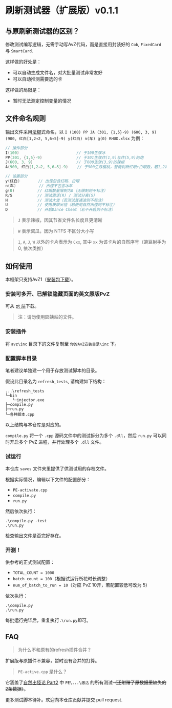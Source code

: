 # 刷新测试器（扩展版）v0.1.1

## 与原刷新测试器的区别？

修改测试编写逻辑，无需手动写AvZ代码，而是直接用封装好的 `Cob`, `FixedCard` 与 `SmartCard`.

这样做的好处是：
- 可以自动生成文件名，对大批量测试非常友好
- 可以自动推测需要选的卡

这样做的局限是：
- 暂时无法测定控制变量的情况

## 文件命名规则

输出文件采用[法棍](https://assassinscreed.fandom.com/wiki/Arno_Dorian)式命名，以 `I (100) PP JA (301, {1,5}-9) (600, 3, 9) (900, 红白[1,2→2, 5,6→5]-9) y(红白) n(车) g(0) RHUD.xlsx` 为例：
```c++
// 操作部分
I(100)                         // 于100生效冰
PP(301, {1,5}-9)               // 于301生效炸(1,9)与炸(5,9)的炮
J(600, 3, 9)                   // 于600生效(3,9)的辣椒
A(900, 红白[1,2→2, 5,6→5]-9)    // 于900生效樱桃，智能判断红眼+白眼数，若1,2路多放2路，若5,6路多放6路，列数固定为9

// 设置部分
y(红白)        // 出怪包含红眼、白眼
n(车)          // 出怪不包含冰车
g(0)          // 红眼数量限制为0（无限制则不标注）
R/S           // 测试激活(R) / 测试分离(S)
H             // 测试大波（若测试普通波则不标注）
U             // 使用极限出怪（若使用自然出怪则不标注）
D             // 开启Dance Cheat（若不开启则不标注）
```

> `J` 表示辣椒，因其节省文件名长度且更清晰

> `W` 表示窝瓜，因为 NTFS 不区分大小写

> `I`, `A`, `J`, `W` 以外的卡片表示为 `Cxx`, 其中 `xx` 为该卡片的自然序号（豌豆射手为 0, 依次类推）

## 如何使用

本框架只支持AvZ1（[安装包下载](https://www.bilibili.com/read/cv20065614/)）。

### 安装可多开、已解锁隐藏页面的英文原版PvZ

可从 [pt 站](https://pvz.tools/download/)下载。

> 注：请勿使用囧姨站的文件。


### 安装插件

将 `avz\inc` 目录下的文件复制至 `你的AvZ安装目录\inc` 下。


### 配置脚本目录

笔者建议单独建一个用于存放测试脚本的目录。

假设此目录名为 `refresh_tests`, 请构建如下结构：
```
...\refresh_tests
└─bin
   └─injector.exe
├─compile.py
├─run.py
└─各种脚本.cpp
```

以上结构与本仓库是对应的。

`compile.py` 将一个 `.cpp` 源码文件中的测试拆分为多个 `.dll`，然后 `run.py` 可以同时开启多个 PvZ 进程，并行处理多个 `.dll` 文件。

### 试运行

本仓库 `saves` 文件夹里提供了供测试用的存档文件。

根据实际情况，编辑以下文件的配置部分：
- `PE-activate.cpp`
- `compile.py`
- `run.py`

然后依次执行：
```console
.\compile.py -test
.\run.py
```

检查输出文件是否完好存在。

### 开测！

供参考的正式测试配置：
- `TOTAL_COUNT = 1000`
- `batch_count = 100`（根据试运行所花时长调整）
- `num_of_batch_to_run = 10`（对应 PvZ 10开，若配置较低可改为 5）

依次执行：
```console
.\compile.py
.\run.py
```

每批运行完毕后，重复执行`.\run.py`即可。


## FAQ
> 为什么不和原有的refresh插件合并？

扩展版与原插件不兼容，暂时没有合并的打算。

> `PE-active.cpp` 是什么？

它涵盖了[自然出怪论 Part2](https://docs.qq.com/doc/DTlpGdUpmYkpxZEVZ) 中 `PE\...\激活` 的所有测试<del>（还附赠了原数据里缺失的2条数据）</del>。

更多测试脚本待补。欢迎向本仓库贡献并提交 pull request.
